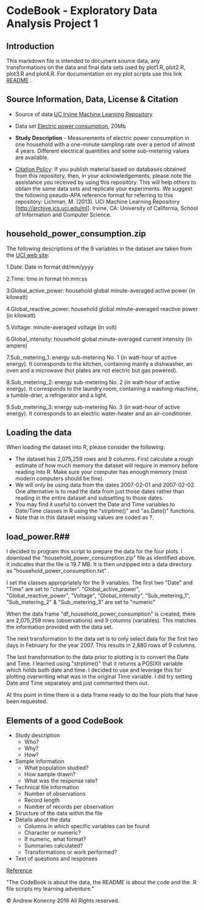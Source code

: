# CodeBook - Exploratory Data Analysis Project 1 #

## Introduction ##
This markdown file is intended to  document source data, any transformations on the data and final data sets used by plot1.R, plot2.R, plot3.R and plot4.R. For documentation on my plot scripts use this link [README](https://github.com/KonecnyA/ExData_Plotting1/blob/master/README.md) .

## Source Information, Data, License & Citation ##

- Source of data [UC Irvine Machine Learning Repository](http://archive.ics.uci.edu/ml/)
  
- Data set [Electric power consumption](https://d396qusza40orc.cloudfront.net/exdata%2Fdata%2Fhousehold_power_consumption.zip), 20Mb

- **Study Description** - Measurements of electric power consumption in one household with a one-minute sampling rate over a period of almost 4 years. Different electrical quantities and some sub-metering values are available.
- [Citation Policy](http://archive.ics.uci.edu/ml/citation_policy.html):
If you publish material based on databases obtained from this repository, then, in your acknowledgements, please note the assistance you received by using this repository. This will help others to obtain the same data sets and replicate your experiments. We suggest the following pseudo-APA reference format for referring to this repository: Lichman, M. (2013). UCI Machine Learning Repository [http://archive.ics.uci.edu/ml]. Irvine, CA: University of California, School of Information and Computer Science.

## household\_power\_consumption.zip ##
The following descriptions of the 9 variables in the dataset are taken from the [UCI web site](https://archive.ics.uci.edu/ml/datasets/Individual+household+electric+power+consumption):

1.Date: Date in format dd/mm/yyyy

2.Time: time in format hh:mm:ss

3.Global\_active_power: household global minute-averaged active power (in kilowatt)

4.Global\_reactive_power: household global minute-averaged reactive power (in kilowatt)

5.Voltage: minute-averaged voltage (in volt)

6.Global\_intensity: household global minute-averaged current intensity (in ampere)

7.Sub\_metering\_1: energy sub-metering No. 1 (in watt-hour of active energy). It corresponds to the kitchen, containing mainly a dishwasher, an oven and a microwave (hot plates are not electric but gas powered).

8.Sub\_metering\_2: energy sub-metering No. 2 (in watt-hour of active energy). It corresponds to the laundry room, containing a washing-machine, a tumble-drier, a refrigerator and a light.

9.Sub\_metering\_3: energy sub-metering No. 3 (in watt-hour of active energy). It corresponds to an electric water-heater and an air-conditioner.
 


## Loading the data ##
When loading the dataset into R, please consider the following:

- The dataset has 2,075,259 rows and 9 columns. First calculate a rough estimate of how much memory the dataset will require in memory before reading into R. Make sure your computer has enough memory (most modern computers should be fine).
- We will only be using data from the dates 2007-02-01 and 2007-02-02. One alternative is to read the data from just those dates rather than reading in the entire dataset and subsetting to those dates.
- You may find it useful to convert the Date and Time variables to Date/Time classes in R using the "strptime()"  and "as.Date()" functions.
- Note that in this dataset missing values are coded as ?.

## load_power.R##
I decided to program this script to prepare the data for the four plots. I download the "household\_power\_consumption.zip" file as identified above. It indicates that the file is 19.7 MB. It is then unzipped into a data directory as "household\_power\_consumption.txt" .

I set the classes appropriately for the 9 variables.  The first two "Date" and "Time" are set to "character".  "Global\_active\_power", "Global\_reactive\_power", "Voltage", "Global\_intensity", "Sub\_metering\_1", "Sub\_metering_2" & "Sub\_metering\_3" are set to "numeric"

When the data frame "df\_household\_power\_consumption" is created, there are 2,075,259 rows (observations) and 9 columns (variables). This matches the information provided with the data set.

The next transformation to the data set is to only select data for the first two days in February for the year 2007. This results in 2,880 rows of 9 columns.

The last transformation to the data prior to plotting is to convert the Date and Time. I learned using "strptime()" that it returns a POSIXlt variable which holds both date and time. I decided to use and leverage this for plotting overwriting what was in the original Time variable. I did try setting Date and Time separately and just commented them out.

At this point in time there is a data frame ready to do the four plots that have been requested.

## Elements of a good CodeBook ##
- Study description
	- Who?
	- Why?
	- How?
- Sample information
	- What population studied?
	- How sample drawn?
	- What was the response rate?
- Technical file information
	- Number of observations
	- Record length
	- Number of records per observation
- Structure of the data within the file
- Details about the data
	- Columns in which specific variables can be found
	- Character or numeric?
	- If numeric, what format?
	- Summaries calculated?
	- Transformations or work performed?
- Text of questions and responses

[Reference](http://dss.princeton.edu/online_help/analysis/codebook.htm)

"The CodeBook is about the data, the README is about the code and the .R file scripts my learning adventure."

© Andrew Konecny 2016 All Rights reserved.